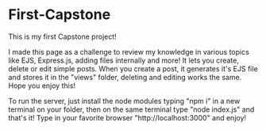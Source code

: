 # First-Capstone
This is my first Capstone project!

I made this page as a challenge to review my knowledge in various topics like EJS, Express.js, adding files internally and more!
It lets you create, delete or edit simple posts. When you create a post, it generates it's EJS file and stores it in the "views" folder, deleting and editing works the same. Hope you enjoy this!

To run the server, just install the node modules typing "npm i" in a new terminal on your folder, then on the same terminal type "node index.js" and that's it! Type in your favorite browser "http://localhost:3000" and enjoy!

